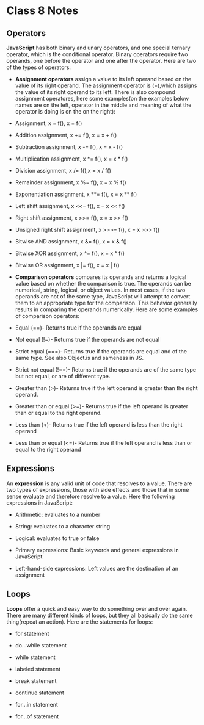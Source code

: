 # Class 8 Notes

## Operators

**JavaScript** has both binary and unary operators, and one special ternary operator, which is the conditional operator. Binary operators require two operands, one before the operator and one after the operator. Here are two of the types of operators:

- **Assignment operators** assign a value to its left operand based on the value of its right operand. The assignment operator is (=),which assigns the value of its right operand to its left. There is also compound assignment operatores, here some examples(on the examples below names are on the left, operator in the middle and meaning of what the operator is doing is on the on the right):
- Assignment, x = f(), x = f()

- Addition assignment, x += f(), x = x + f()

- Subtraction assignment, x -= f(), x = x - f()

- Multiplication assignment, x *= f(), x = x * f()

- Division assignment, x /= f(),x = x / f()

- Remainder assignment, x %= f(), x = x % f()

- Exponentiation assignment, x **= f(), x = x ** f()

- Left shift assignment, x <<= f(), x = x << f()

- Right shift assignment, x >>= f(), x = x >> f()

- Unsigned right shift assignment, x >>>= f(), x = x >>> f()

- Bitwise AND assignment, x &= f(), x = x & f()

- Bitwise XOR assignment, x ^= f(), x = x ^ f()

- Bitwise OR assignment, x |= f(), x = x | f()

- **Comparison operators** compares its operands and returns a logical value based on whether the comparison is true. The operands can be numerical, string, logical, or object values. In most cases, if the two operands are not of the same type, JavaScript will attempt to convert them to an appropriate type for the comparison. This behavior generally results in comparing the operands numerically. Here are some examples of comparison operators:

- Equal (==)- Returns true if the operands are equal

- Not equal (!=)- Returns true if the operands are not equal

- Strict equal (===)- Returns true if the operands are equal and of the same type. See also Object.is and sameness in JS.

- Strict not equal (!==)- Returns true if the operands are of the same type but not equal, or are of different type.

- Greater than (>)- Returns true if the left operand is greater than the right operand.

- Greater than or equal (>=)- Returns true if the left operand is greater than or equal to the right operand.

- Less than (<)- Returns true if the left operand is less than the right operand

- Less than or equal (<=)- Returns true if the left operand is less than or equal to the right operand

## Expressions

An **expression** is any valid unit of code that resolves to a value. There are two types of expressions, those with side effects and those that in some sense evaluate and therefore resolve to a value. Here the following expressions in JavaScript:

- Arithmetic: evaluates to a number

- String: evaluates to a character string

- Logical: evaluates to true or false

- Primary expressions: Basic keywords and general expressions in JavaScript

- Left-hand-side expressions: Left values are the destination of an assignment

## Loops

**Loops** offer a quick and easy way to do something over and over again. There are many different kinds of loops, but they all basically do the same thing(repeat an action). Here are the statements for loops:

- for statement

- do...while statement

- while statement

- labeled statement

- break statement

- continue statement

- for...in statement

- for...of statement
